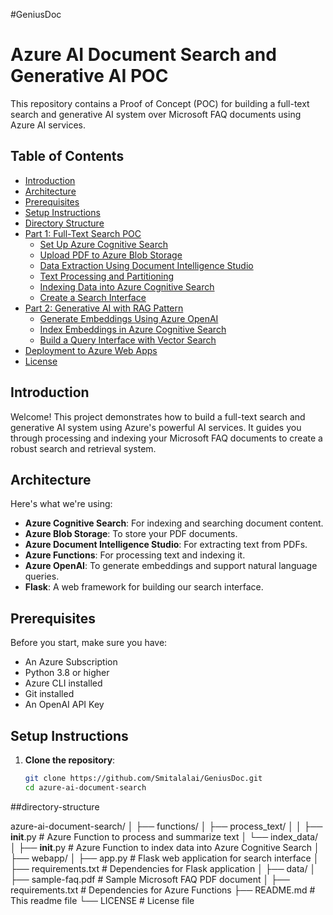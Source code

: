 #GeniusDoc

# Azure AI Document Search and Generative AI POC

This repository contains a Proof of Concept (POC) for building a full-text search and generative AI system over Microsoft FAQ documents using Azure AI services.

## Table of Contents

- [Introduction](#introduction)
- [Architecture](#architecture)
- [Prerequisites](#prerequisites)
- [Setup Instructions](#setup-instructions)
- [Directory Structure](#directory-structure)
- [Part 1: Full-Text Search POC](#part-1-full-text-search-poc)
  - [Set Up Azure Cognitive Search](#set-up-azure-cognitive-search)
  - [Upload PDF to Azure Blob Storage](#upload-pdf-to-azure-blob-storage)
  - [Data Extraction Using Document Intelligence Studio](#data-extraction-using-document-intelligence-studio)
  - [Text Processing and Partitioning](#text-processing-and-partitioning)
  - [Indexing Data into Azure Cognitive Search](#indexing-data-into-azure-cognitive-search)
  - [Create a Search Interface](#create-a-search-interface)
- [Part 2: Generative AI with RAG Pattern](#part-2-generative-ai-with-rag-pattern)
  - [Generate Embeddings Using Azure OpenAI](#generate-embeddings-using-azure-openai)
  - [Index Embeddings in Azure Cognitive Search](#index-embeddings-in-azure-cognitive-search)
  - [Build a Query Interface with Vector Search](#build-a-query-interface-with-vector-search)
- [Deployment to Azure Web Apps](#deployment-to-azure-web-apps)
- [License](#license)

## Introduction

Welcome! This project demonstrates how to build a full-text search and generative AI system using Azure's powerful AI services. It guides you through processing and indexing your Microsoft FAQ documents to create a robust search and retrieval system.

## Architecture

Here's what we're using:
- **Azure Cognitive Search**: For indexing and searching document content.
- **Azure Blob Storage**: To store your PDF documents.
- **Azure Document Intelligence Studio**: For extracting text from PDFs.
- **Azure Functions**: For processing text and indexing it.
- **Azure OpenAI**: To generate embeddings and support natural language queries.
- **Flask**: A web framework for building our search interface.

## Prerequisites

Before you start, make sure you have:
- An Azure Subscription
- Python 3.8 or higher
- Azure CLI installed
- Git installed
- An OpenAI API Key

## Setup Instructions

1. **Clone the repository**:
   ```bash
   git clone https://github.com/Smitalalai/GeniusDoc.git
   cd azure-ai-document-search

##directory-structure

azure-ai-document-search/
│
├── functions/
│   ├── process_text/
│   │   ├── __init__.py          # Azure Function to process and summarize text
│   └── index_data/
│       ├── __init__.py          # Azure Function to index data into Azure Cognitive Search
│
├── webapp/
│   ├── app.py                   # Flask web application for search interface
│   ├── requirements.txt         # Dependencies for Flask application
│
├── data/
│   ├── sample-faq.pdf           # Sample Microsoft FAQ PDF document
│
├── requirements.txt             # Dependencies for Azure Functions
├── README.md                    # This readme file
└── LICENSE                      # License file

